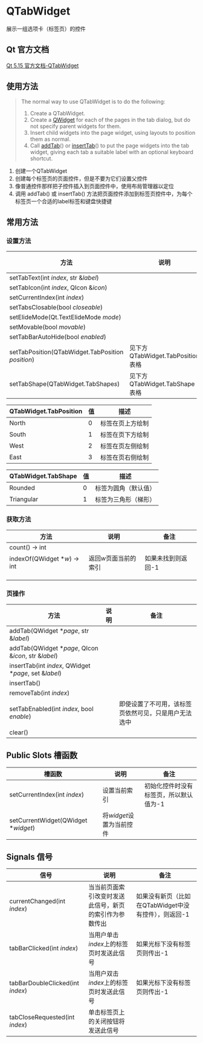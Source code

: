 # QTabWidget

展示一组选项卡（标签页）的控件



## Qt 官方文档

[Qt 5.15 官方文档-QTabWidget](https://doc.qt.io/qt-5.15/qtabwidget.html)

## 使用方法

> The normal way to use QTabWidget is to do the following:
>
> 1. Create a QTabWidget.
> 2. Create a [QWidget](https://doc.qt.io/qt-5.15/qwidget.html) for each of the pages in the tab dialog, but do not specify parent widgets for them.
> 3. Insert child widgets into the page widget, using layouts to position them as normal.
> 4. Call [addTab](https://doc.qt.io/qt-5.15/qtabwidget.html#addTab)() or [insertTab](https://doc.qt.io/qt-5.15/qtabwidget.html#insertTab)() to put the page widgets into the tab widget, giving each tab a suitable label with an optional keyboard shortcut.

1. 创建一个QTabWidget
2. 创建每个标签页的页面控件，但是不要为它们设置父控件
3. 像普通控件那样把子控件插入到页面控件中，使用布局管理器以定位
4. 调用 addTab() 或 insertTab() 方法把页面控件添加到标签页控件中，为每个标签页一个合适的label标签和键盘快捷键

## 常用方法

### 设置方法

| 方法                                              | 说明                            | 备注 |
| ------------------------------------------------- | ------------------------------- | ---- |
| setTabText(int *index*, str &*label*)             |                                 |      |
| setTabIcon(int *index*, QIcon &*icon*)            |                                 |      |
| setCurrentIndex(int *index*)                      |                                 |      |
| setTabsClosable(bool *closeable*)                 |                                 |      |
| setElideMode(Qt.TextElideMode *mode*)             |                                 |      |
| setMovable(bool *movable*)                        |                                 |      |
| setTabBarAutoHide(bool *enabled*)                 |                                 |      |
| setTabPosition(QTabWidget.TabPosition *position*) | 见下方QTabWidget.TabPosition表格 |      |
| setTabShape(QTabWidget.TabShape*s*)               | 见下方QTabWidget.TabShape表格   |      |



| QTabWidget.TabPosition | 值   | 描述             |
| --------------------- | ---- | ---------------- |
| North                 | 0    | 标签在页上方绘制 |
| South                 | 1    | 标签在页下方绘制 |
| West                  | 2    | 标签在页左侧绘制 |
| East                  | 3    | 标签在页右侧绘制 |



| QTabWidget.TabShape | 值   | 描述                 |
| ------------------- | ---- | -------------------- |
| Rounded             | 0    | 标签为圆角（默认值） |
| Triangular          | 1    | 标签为三角形（梯形）       |

### 获取方法

| 方法                         | 说明                  | 备注               |
| ---------------------------- | --------------------- | ------------------ |
| count() -> int               |                       |                    |
| indexOf(QWidget **w*) -> int | 返回*w*页面当前的索引 | 如果未找到则返回-1 |
|                              |                       |                    |
|                              |                       |                    |
|                              |                       |                    |



### 页操作

| 方法                                                  | 说明 | 备注                                                 |
| ----------------------------------------------------- | ---- | ---------------------------------------------------- |
| addTab(QWidget **page*, str &*label*)                 |      |                                                      |
| addTab(QWidget **page*, QIcon &*icon*, str &*label*)  |      |                                                      |
| insertTab(int *index*, QWidget **page*, set &*label*) |      |                                                      |
| insertTab()                                           |      |                                                      |
| removeTab(int *index*)                                |      |                                                      |
| setTabEnabled(int *index*, bool *enable*)             |      | 即使设置了不可用，该标签页依然可见，只是用户无法选中 |
| clear()                                               |      |                                                      |



## Public Slots 槽函数

| 槽函数                              | 说明                     | 备注                                   |
| ----------------------------------- | ------------------------ | -------------------------------------- |
| setCurrentIndex(int *index*)        | 设置当前索引             | 初始化控件时没有标签页，所以默认值为-1 |
| setCurrentWidget(QWidget **widget*) | 将*widget*设置为当前控件 |                                        |



## Signals 信号

| 信号                             | 说明                                                   | 备注                                                 |
| -------------------------------- | ------------------------------------------------------ | ---------------------------------------------------- |
| currentChanged(int *index*)      | 当当前页面索引改变时发送此信号，新页的索引作为参数传出 | 如果没有新页（比如在QTabWidget中没有控件），则返回-1 |
| tabBarClicked(int *index*)       | 当用户单击*index*上的标签页时发送此信号                | 如果光标下没有标签页则传出-1                         |
| tabBarDoubleClicked(int *index*) | 当用户双击*index*上的标签页时发送此信号                | 如果光标下没有标签页则传出-1                         |
| tabCloseRequested(int *index*)   | 单击标签页上的关闭按钮将发送此信号                     |                                                      |

